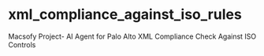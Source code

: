 # xml_compliance_against_iso_rules
Macsofy Project- AI Agent for Palo Alto XML Compliance Check  Against ISO Controls
